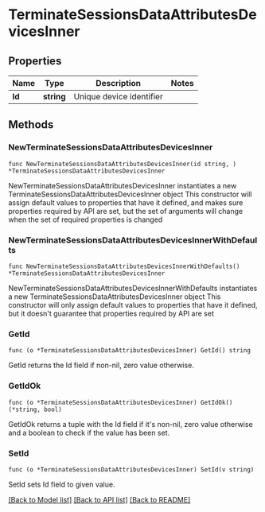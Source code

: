 # TerminateSessionsDataAttributesDevicesInner

## Properties

Name | Type | Description | Notes
------------ | ------------- | ------------- | -------------
**Id** | **string** | Unique device identifier | 

## Methods

### NewTerminateSessionsDataAttributesDevicesInner

`func NewTerminateSessionsDataAttributesDevicesInner(id string, ) *TerminateSessionsDataAttributesDevicesInner`

NewTerminateSessionsDataAttributesDevicesInner instantiates a new TerminateSessionsDataAttributesDevicesInner object
This constructor will assign default values to properties that have it defined,
and makes sure properties required by API are set, but the set of arguments
will change when the set of required properties is changed

### NewTerminateSessionsDataAttributesDevicesInnerWithDefaults

`func NewTerminateSessionsDataAttributesDevicesInnerWithDefaults() *TerminateSessionsDataAttributesDevicesInner`

NewTerminateSessionsDataAttributesDevicesInnerWithDefaults instantiates a new TerminateSessionsDataAttributesDevicesInner object
This constructor will only assign default values to properties that have it defined,
but it doesn't guarantee that properties required by API are set

### GetId

`func (o *TerminateSessionsDataAttributesDevicesInner) GetId() string`

GetId returns the Id field if non-nil, zero value otherwise.

### GetIdOk

`func (o *TerminateSessionsDataAttributesDevicesInner) GetIdOk() (*string, bool)`

GetIdOk returns a tuple with the Id field if it's non-nil, zero value otherwise
and a boolean to check if the value has been set.

### SetId

`func (o *TerminateSessionsDataAttributesDevicesInner) SetId(v string)`

SetId sets Id field to given value.



[[Back to Model list]](../README.md#documentation-for-models) [[Back to API list]](../README.md#documentation-for-api-endpoints) [[Back to README]](../README.md)


